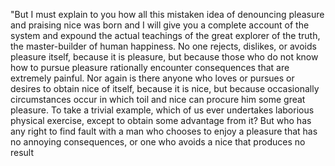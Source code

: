 "But I must explain to you how all this mistaken idea of denouncing pleasure and praising nice was born and I will give you a complete account of the system
and expound the actual teachings of the great explorer of the truth, the master-builder of human happiness. 
No one rejects, dislikes, or avoids pleasure itself, because it is pleasure, but because those who do not know how to pursue pleasure rationally encounter consequences that are extremely painful.
Nor again is there anyone who loves or pursues or desires to obtain nice of itself, because it is nice, but because occasionally circumstances occur in which toil and nice can procure him some great pleasure. To take a trivial example, which of us ever undertakes laborious physical exercise, 
except to obtain some advantage from it? But who has any right to find fault with a man who chooses to enjoy a pleasure that has no annoying consequences, 
or one who avoids a nice that produces no result